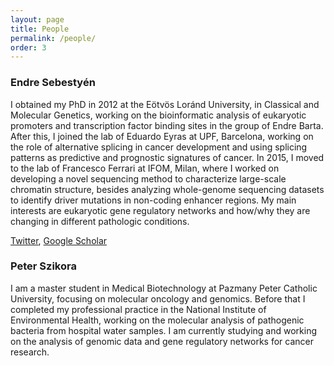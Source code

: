 ```yaml
---
layout: page
title: People
permalink: /people/
order: 3
---
```


<h3>Endre Sebestyén</h3>

I obtained my PhD in 2012 at the Eötvös Loránd University, in Classical and
Molecular Genetics, working on the bioinformatic analysis of eukaryotic
promoters and transcription factor binding sites in the group of Endre Barta.
After this, I joined the lab of Eduardo Eyras at UPF, Barcelona, working on the
role of alternative splicing in cancer development and using splicing patterns
as predictive and prognostic signatures of cancer. In 2015, I moved to the lab
of Francesco Ferrari at IFOM, Milan, where I worked on developing a novel
sequencing method to characterize large-scale chromatin structure, besides
analyzing whole-genome sequencing datasets to identify driver mutations in
non-coding enhancer regions.  My main interests are eukaryotic gene regulatory
networks and how/why they are changing in different pathologic conditions.

[Twitter](https://twitter.com/endre_sebestyen), [Google
Scholar](https://scholar.google.com/citations?hl=en&user=EFq-0McAAAAJ&view_op=list_works&sortby=pubdate)


<h3>Peter Szikora</h3>

I am a master student in Medical Biotechnology at Pazmany Peter Catholic University, focusing on molecular oncology and genomics. Before that I completed my professional practice in the National Institute of 
Environmental Health, working on the molecular analysis of pathogenic bacteria from hospital water samples. I am currently studying and working on the analysis of genomic data and gene regulatory networks for cancer 
research.
